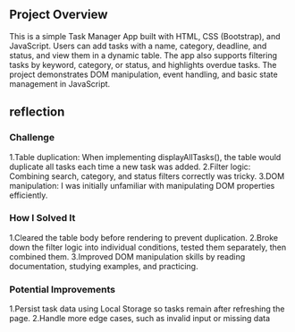 ## Project Overview
This is a simple Task Manager App built with HTML, CSS (Bootstrap), and JavaScript. Users can add tasks with a name, category, deadline, and status, and view them in a dynamic table. The app also supports filtering tasks by keyword, category, or status, and highlights overdue tasks. The project demonstrates DOM manipulation, event handling, and basic state management in JavaScript.
## reflection
### Challenge
1.Table duplication: When implementing displayAllTasks(), the table would duplicate all tasks each time a new task was added.
2.Filter logic: Combining search, category, and status filters correctly was tricky.
3.DOM manipulation: I was initially unfamiliar with manipulating DOM properties efficiently.

### How I Solved It
1.Cleared the table body before rendering to prevent duplication.
2.Broke down the filter logic into individual conditions, tested them separately, then combined them.
3.Improved DOM manipulation skills by reading documentation, studying examples, and practicing.

### Potential Improvements
1.Persist task data using Local Storage so tasks remain after refreshing the page.
2.Handle more edge cases, such as invalid input or missing data

